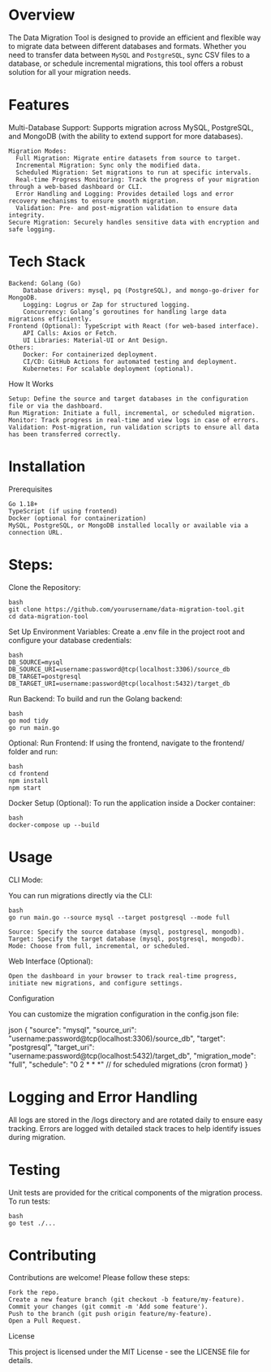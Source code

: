 # Overview

The Data Migration Tool is designed to provide an efficient and flexible way to migrate data between different databases and formats. Whether you need to transfer data between `MySQL` and `PostgreSQL`, sync CSV files to a database, or schedule incremental migrations, this tool offers a robust solution for all your migration needs.

# Features

Multi-Database Support: Supports migration across MySQL, PostgreSQL, and MongoDB (with the ability to extend support for more databases).

    Migration Modes:
      Full Migration: Migrate entire datasets from source to target.
      Incremental Migration: Sync only the modified data.
      Scheduled Migration: Set migrations to run at specific intervals.
      Real-time Progress Monitoring: Track the progress of your migration through a web-based dashboard or CLI.
      Error Handling and Logging: Provides detailed logs and error recovery mechanisms to ensure smooth migration.
      Validation: Pre- and post-migration validation to ensure data integrity.
    Secure Migration: Securely handles sensitive data with encryption and safe logging.

# Tech Stack

    Backend: Golang (Go)
        Database drivers: mysql, pq (PostgreSQL), and mongo-go-driver for MongoDB.
        Logging: Logrus or Zap for structured logging.
        Concurrency: Golang’s goroutines for handling large data migrations efficiently.
    Frontend (Optional): TypeScript with React (for web-based interface).
        API Calls: Axios or Fetch.
        UI Libraries: Material-UI or Ant Design.
    Others:
        Docker: For containerized deployment.
        CI/CD: GitHub Actions for automated testing and deployment.
        Kubernetes: For scalable deployment (optional).

How It Works

    Setup: Define the source and target databases in the configuration file or via the dashboard.
    Run Migration: Initiate a full, incremental, or scheduled migration.
    Monitor: Track progress in real-time and view logs in case of errors.
    Validation: Post-migration, run validation scripts to ensure all data has been transferred correctly.

# Installation

Prerequisites

    Go 1.18+
    TypeScript (if using frontend)
    Docker (optional for containerization)
    MySQL, PostgreSQL, or MongoDB installed locally or available via a connection URL.

# Steps:

Clone the Repository:

    bash
    git clone https://github.com/yourusername/data-migration-tool.git
    cd data-migration-tool

Set Up Environment Variables: Create a .env file in the project root and configure your database credentials:

    bash
    DB_SOURCE=mysql
    DB_SOURCE_URI=username:password@tcp(localhost:3306)/source_db
    DB_TARGET=postgresql
    DB_TARGET_URI=username:password@tcp(localhost:5432)/target_db

Run Backend: To build and run the Golang backend:

    bash
    go mod tidy
    go run main.go

Optional: Run Frontend: If using the frontend, navigate to the frontend/ folder and run:

    bash
    cd frontend
    npm install
    npm start

Docker Setup (Optional): To run the application inside a Docker container:

    bash
    docker-compose up --build

# Usage

CLI Mode:

You can run migrations directly via the CLI:

    bash
    go run main.go --source mysql --target postgresql --mode full

    Source: Specify the source database (mysql, postgresql, mongodb).
    Target: Specify the target database (mysql, postgresql, mongodb).
    Mode: Choose from full, incremental, or scheduled.

Web Interface (Optional):

    Open the dashboard in your browser to track real-time progress, initiate new migrations, and configure settings.

Configuration

You can customize the migration configuration in the config.json file:

json
{
  "source": "mysql",
  "source_uri": "username:password@tcp(localhost:3306)/source_db",
  "target": "postgresql",
  "target_uri": "username:password@tcp(localhost:5432)/target_db",
  "migration_mode": "full",
  "schedule": "0 2 * * *" // for scheduled migrations (cron format)
}

# Logging and Error Handling

All logs are stored in the /logs directory and are rotated daily to ensure easy tracking. Errors are logged with detailed stack traces to help identify issues during migration.

# Testing

Unit tests are provided for the critical components of the migration process. To run tests:

    bash
    go test ./...

# Contributing

Contributions are welcome! Please follow these steps:

    Fork the repo.
    Create a new feature branch (git checkout -b feature/my-feature).
    Commit your changes (git commit -m 'Add some feature').
    Push to the branch (git push origin feature/my-feature).
    Open a Pull Request.

License

This project is licensed under the MIT License - see the LICENSE file for details.
